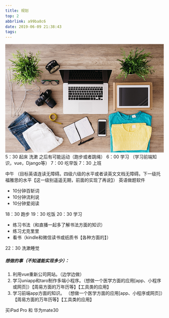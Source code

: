 ```yaml
---
title: 规划
top: 2
abbrlink: a99ba8c6
date: 2019-06-09 21:38:43
tags:
---
```


![](/assets/blogImg/201907241010.jpg)
5：30  起床 洗漱 之后有可能运动（跑步或者跳绳）
6：00  学习 （学习前端知识，vue，Django等）
7：00  吃早饭
7：30  上班

中午 （目标英语连读无障碍。四级六级的水平或者读英文文档无障碍。下一级托福雅思的水平【这一级别遥遥无期，前面的实现了再说】）
英语做题软件
- 10分钟百斩词
- 10分钟流利说
- 10分钟爱阅读

18：30  跑步
19：30  吃饭
20：30  学习
   - 练习书法（和直播一起多了解书法方面的知识）
   - 练习尤克里里
   - 看书（kindle和微信读书或纸质书【各种方面的】） 

22：30  洗漱睡觉



##### 想做的事（不知道能实现多少）：

1. 利用vue重新公司网站。（边学边做）
2. 学习uniapp和taro制作多端小程序。（想做一个医学方面的应用[app、小程序或网页]）【周易方面的万年历等】【工具类的应用】
3. 学习前端app方面的知识。         （想做一个医学方面的应用[app、小程序或网页]）【周易方面的万年历等】【工具类的应用】


买iPad Pro 和 华为mate30